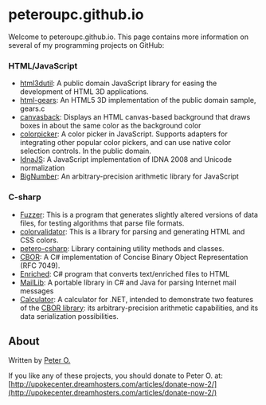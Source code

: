 peteroupc.github.io
====

Welcome to peteroupc.github.io. This page contains more information
on several of my programming projects on GitHub:

### HTML/JavaScript

* [html3dutil](./html3dutil): A public domain JavaScript library for easing the development of HTML 3D applications.
* [html-gears](./html-gears): An HTML5 3D implementation of the public domain sample, gears.c
* [canvasback](./canvasback): Displays an HTML canvas-based background that draws boxes in about the same color as the background color
* [colorpicker](./colorpicker): A color picker in JavaScript. Supports adapters for integrating other popular color pickers, and can use native color selection controls. In the public domain.
* [IdnaJS](./IdnaJS): A JavaScript implementation of IDNA 2008 and Unicode normalization
* [BigNumber](./BigNumber): An arbitrary-precision arithmetic library for JavaScript

### C-sharp

* [Fuzzer](./Fuzzer): This is a program that generates slightly altered versions
of data files, for testing algorithms that parse file formats.
* [colorvalidator](./colorvalidator): This is a library for parsing and generating HTML and CSS colors.
* [petero-csharp](./petero-csharp): Library containing utility methods and classes.
* [CBOR](./CBOR): A C# implementation of Concise Binary Object Representation (RFC 7049).
* [Enriched](./Enriched): C# program that converts text/enriched files to HTML
* [MailLib](./MailLib): A portable library in C# and Java for parsing Internet mail messages
* [Calculator](./Calculator): A calculator for .NET, intended to demonstrate
two features of the [CBOR library](./CBOR): its arbitrary-precision arithmetic capabilities, and its data serialization possibilities.

About
-----------

Written by [Peter O.](https://github.com/peteroupc/)

If you like any of these projects, you should donate to Peter O.
at: [http://upokecenter.dreamhosters.com/articles/donate-now-2/](http://upokecenter.dreamhosters.com/articles/donate-now-2/)
